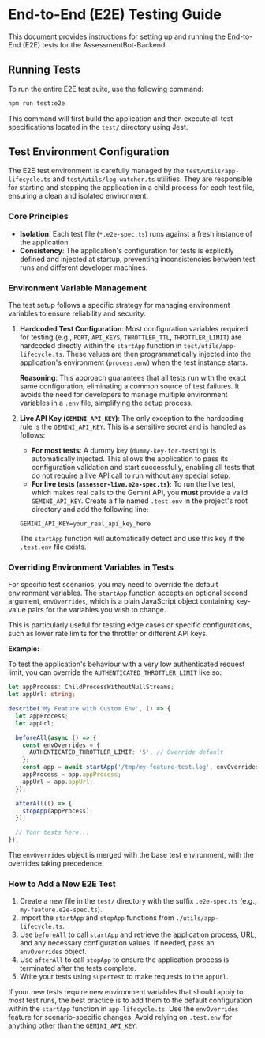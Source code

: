 # End-to-End (E2E) Testing Guide

This document provides instructions for setting up and running the End-to-End (E2E) tests for the AssessmentBot-Backend.

## Running Tests

To run the entire E2E test suite, use the following command:

```bash
npm run test:e2e
```

This command will first build the application and then execute all test specifications located in the `test/` directory using Jest.

## Test Environment Configuration

The E2E test environment is carefully managed by the `test/utils/app-lifecycle.ts` and `test/utils/log-watcher.ts` utilities. They are responsible for starting and stopping the application in a child process for each test file, ensuring a clean and isolated environment.

### Core Principles

- **Isolation**: Each test file (`*.e2e-spec.ts`) runs against a fresh instance of the application.
- **Consistency**: The application's configuration for tests is explicitly defined and injected at startup, preventing inconsistencies between test runs and different developer machines.

### Environment Variable Management

The test setup follows a specific strategy for managing environment variables to ensure reliability and security:

1.  **Hardcoded Test Configuration**: Most configuration variables required for testing (e.g., `PORT`, `API_KEYS`, `THROTTLER_TTL`, `THROTTLER_LIMIT`) are hardcoded directly within the `startApp` function in `test/utils/app-lifecycle.ts`. These values are then programmatically injected into the application's environment (`process.env`) when the test instance starts.

    **Reasoning**: This approach guarantees that all tests run with the exact same configuration, eliminating a common source of test failures. It avoids the need for developers to manage multiple environment variables in a `.env` file, simplifying the setup process.

2.  **Live API Key (`GEMINI_API_KEY`)**: The only exception to the hardcoding rule is the `GEMINI_API_KEY`. This is a sensitive secret and is handled as follows:
    - **For most tests**: A dummy key (`dummy-key-for-testing`) is automatically injected. This allows the application to pass its configuration validation and start successfully, enabling all tests that do not require a live API call to run without any special setup.
    - **For live tests (`assessor-live.e2e-spec.ts`)**: To run the live test, which makes real calls to the Gemini API, you **must** provide a valid `GEMINI_API_KEY`. Create a file named `.test.env` in the project's root directory and add the following line:

    ```
    GEMINI_API_KEY=your_real_api_key_here
    ```

    The `startApp` function will automatically detect and use this key if the `.test.env` file exists.

### Overriding Environment Variables in Tests

For specific test scenarios, you may need to override the default environment variables. The `startApp` function accepts an optional second argument, `envOverrides`, which is a plain JavaScript object containing key-value pairs for the variables you wish to change.

This is particularly useful for testing edge cases or specific configurations, such as lower rate limits for the throttler or different API keys.

**Example:**

To test the application's behaviour with a very low authenticated request limit, you can override the `AUTHENTICATED_THROTTLER_LIMIT` like so:

```typescript
let appProcess: ChildProcessWithoutNullStreams;
let appUrl: string;

describe('My Feature with Custom Env', () => {
  let appProcess;
  let appUrl;

  beforeAll(async () => {
    const envOverrides = {
      AUTHENTICATED_THROTTLER_LIMIT: '5', // Override default
    };
    const app = await startApp('/tmp/my-feature-test.log', envOverrides);
    appProcess = app.appProcess;
    appUrl = app.appUrl;
  });

  afterAll(() => {
    stopApp(appProcess);
  });

  // Your tests here...
});
```

The `envOverrides` object is merged with the base test environment, with the overrides taking precedence.

### How to Add a New E2E Test

1.  Create a new file in the `test/` directory with the suffix `.e2e-spec.ts` (e.g., `my-feature.e2e-spec.ts`).
2.  Import the `startApp` and `stopApp` functions from `./utils/app-lifecycle.ts`.
3.  Use `beforeAll` to call `startApp` and retrieve the application process, URL, and any necessary configuration values. If needed, pass an `envOverrides` object.
4.  Use `afterAll` to call `stopApp` to ensure the application process is terminated after the tests complete.
5.  Write your tests using `supertest` to make requests to the `appUrl`.

If your new tests require new environment variables that should apply to _most_ test runs, the best practice is to add them to the default configuration within the `startApp` function in `app-lifecycle.ts`. Use the `envOverrides` feature for scenario-specific changes. Avoid relying on `.test.env` for anything other than the `GEMINI_API_KEY`.
